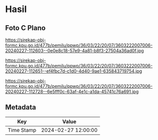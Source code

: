 # Hasil

## Foto C Plano

https://sirekap-obj-formc.kpu.go.id/477b/pemilu/ppwp/36/03/22/20/07/3603222007006-20240227-112603--0e0e8c18-57e9-4a81-b8f3-27504a36ad0f.jpg

https://sirekap-obj-formc.kpu.go.id/477b/pemilu/ppwp/36/03/22/20/07/3603222007006-20240227-112651--ef4fbc7d-c1d0-4d40-9ae1-635843719754.jpg

https://sirekap-obj-formc.kpu.go.id/477b/pemilu/ppwp/36/03/22/20/07/3603222007006-20240227-112728--6e5fff0c-63af-4e1c-a1da-45741c76a691.jpg


## Metadata

| Key        | Value               |
| ---------- | ------------------- |
| Time Stamp | 2024-02-27 12:00:00 |



